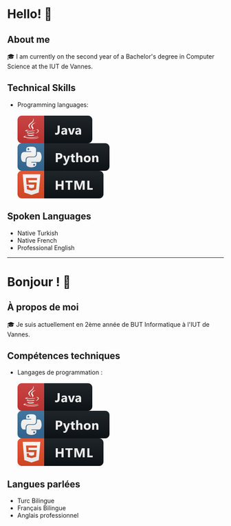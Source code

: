 # Hello! 👋

## About me
🎓 I am currently on the second year of a Bachelor's degree in Computer Science at the IUT de Vannes.

## Technical Skills
- Programming languages: 
  <br><br><img src="https://raw.githubusercontent.com/MikeCodesDotNET/ColoredBadges/master/svg/dev/languages/java.svg" alt="Java" style="vertical-align:middle"><br>
  <img src="https://raw.githubusercontent.com/MikeCodesDotNET/ColoredBadges/master/svg/dev/languages/python.svg" alt="Python" style="vertical-align:middle"><br>
  <img src="https://raw.githubusercontent.com/MikeCodesDotNET/ColoredBadges/master/svg/dev/languages/html.svg" alt="HTML" style="vertical-align:middle"><br>

## Spoken Languages
- Native Turkish
- Native French
- Professional English

---------------------------------------------------

# Bonjour ! 👋

## À propos de moi
🎓 Je suis actuellement en 2ème année de BUT Informatique à l'IUT de Vannes.

## Compétences techniques
- Langages de programmation :
  <br><br><img src="https://raw.githubusercontent.com/MikeCodesDotNET/ColoredBadges/master/svg/dev/languages/java.svg" alt="Java" style="vertical-align:middle"><br>
  <img src="https://raw.githubusercontent.com/MikeCodesDotNET/ColoredBadges/master/svg/dev/languages/python.svg" alt="Python" style="vertical-align:middle"><br>
  <img src="https://raw.githubusercontent.com/MikeCodesDotNET/ColoredBadges/master/svg/dev/languages/html.svg" alt="HTML" style="vertical-align:middle"><br>


## Langues parlées
- Turc Bilingue
- Français Bilingue
- Anglais professionnel
